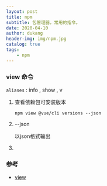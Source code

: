 ```yaml
---
layout: post
title: npm
subtitle: 包管理器，常用的指令。
date: 2020-04-10
author: dukang
header-img: img/npm.jpg
catalog: true
tags: 
    - npm
---
```


### view 命令

`aliases` :  info , show , v

1. 查看依赖包可安装版本

   ```
   npm view @vue/cli versions --json
   ```

2. --json

   以json格式输出

3. ​

### 参考

- [view](https://www.npmjs.cn/cli/view/)